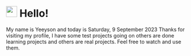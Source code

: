  <h1>
    <img src="https://emojis.slackmojis.com/emojis/images/1643510097/45343/hi.gif?1643510097" width="30"/> 
    Hello!
 </h1>
 <p>
    My name is Yeeyson and today is Saturday, 9 September 2023
    Thanks for visiting my profile, I have some test projects going on others are done learning projects and others are real projects.
    Feel free to watch and use them.
 </p>